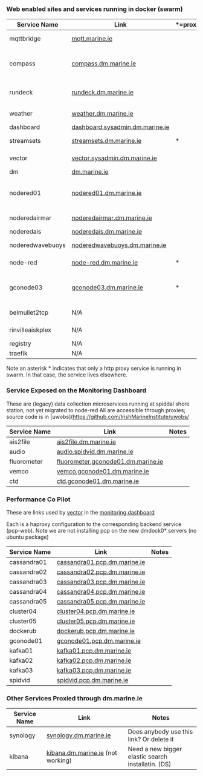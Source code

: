 
### Web enabled sites and services running in docker (swarm)
| Service Name | Link | *=proxy | Source | Notes |
|  ----        |----- | ------- | ------ | ----- |
| mqttbridge       | [mqtt.marine.ie](//mqtt.marine.ie) |   | [dm.mqtt](https://github.com/IrishMarineInstitute/dm.mqtt) TODO: rename to mqttbridge on github | This is based on [mosca](https://github.com/mcollina/mosca) |
| compass          | [compass.dm.marine.ie](//compass.dm.marine.ie)                                 |   | [dm.compass](https://github.com/IrishMarineInstitute/dm.compass) | A website to demonstrate charts for the compass project |
| rundeck          | [rundeck.dm.marine.ie](//rundeck.dm.marine.ie)                                 |   | [rundeck.dm](https://github.com/IrishMarineInstitute/rundeck.dm) | Admin tool for running scheduled jobs. |
| weather          | [weather.dm.marine.ie](//weather.dm.marine.ie)                                 |   | [dm.weather](https://github.com/IrishMarineInstitute/dm.weather) | weewx with rinvile rooftop airmar |
| dashboard        | [dashboard.sysadmin.dm.marine.ie](//dashboard.sysadmin.dm.marine.ie)           |   | [dm.dashboard](https://github.com/IrishMarineInstitute/dm.dashboard) | | 
| streamsets       | [streamsets.dm.marine.ie](//streamsets.dm.marine.ie)                           | * | | TODO: talk to Damian about it |
| vector           | [vector.sysadmin.dm.marine.ie](//vector.sysadmin.dm.marine.ie)                 |   | TODO: put on github | Vanilla build of vector in Docker |
| dm               | [dm.marine.ie](//dm.marine.ie)                                                 |   | [dm](https://github.com/IrishMarineInstitute/dm) | This page |
| nodered01        | [nodered01.dm.marine.ie](//nodered01.dm.marine.ie)                             |   | TODO: put on github | Variety of flows TODO: move to separate node-red instances |
| noderedairmar    | [noderedairmar.dm.marine.ie](//noderedairmar.dm.marine.ie)                     |   | [dm.noderedairmar](https://github.com/IrishMarineInstitute/dm.noderedairmar) | Flows for airmar weather station |
| noderedais       | [noderedais.dm.marine.ie](//noderedais.dm.marine.ie)                           |   | [dm.noderedais](https://github.com/IrishMarineInstitute/dm.noderedais) | Flows for ais |
| noderedwavebuoys | [noderedwavebuoys.dm.marine.ie](//noderedwavebuoys.dm.marine.ie)               |   | TODO: put on github | Flows for wave buoys|
| node-red         | [node-red.dm.marine.ie](//node-red.dm.marine.ie)                               | * | TODO: put in git | Variety of flows to be moved |
| gconode03        | [gconode03.dm.marine.ie](//gconode03.dm.marine.ie)                             | * | TODO: put in git | Node-red with various flows (TODO: split out ) at spiddal shore station |
| belmullet2tcp    | N/A                                                                            |   | [dm.belmullet](https://github.com/IrishMarineInstitute/dm.belmullet2tcp) | Access via tcp dm.marine.ie:port??? |
| rinvilleaiskplex | N/A                                                                            |   | [dm.rinvilleaiskplex](https://github.com/IrishMarineInstitute/dm.rinvilleaiskplex) | Access via tcp dm.marine.ie:2101 |
| registry         | N/A                                                                            |   | [docs.docker.com/registry/](https://docs.docker.com/registry/) | local docker registry |
| traefik          | N/A                                                                            |   | [hub.docker.com/_/traefik/](https://hub.docker.com/_/traefik/) | http proxy in swarm |

Note an asterisk * indicates that only a http proxy service is running in swarm. In that case, the service lives elsewhere.

### Service Exposed on the Monitoring Dashboard
These are (legacy) data collection microservices running at spiddal shore station, not yet migrated to node-red
All are accessible through proxies; source code is in [uwobs](https://github.com/IrishMarineInstitute/uwobs/

| Service Name | Link | Notes |
|  ----        |----- | ----- |
| ais2file     | [ais2file.dm.marine.ie](//ais2file.dm.marine.ie)                                                                   | |
| audio        | [audio.spidvid.dm.marine.ie](//audio.spidvid.dm.marine.ie)                                                         | |
| fluorometer  | [fluorometer.gconode01.dm.marine.ie](//fluorometer.gconode01.dm.marine.ie)                                         | |
| vemco        | [vemco.gconode01.dm.marine.ie](//vemco.gconode01.dm.marine.ie)                                                     | |
| ctd          | [ctd.gconode01.dm.marine.ie](//vector.sysadmin.dm.marine.ie/#/?host=ctd.gconode01.dm.marine.ie&hostspec=localhost) | |

### Performance Co Pilot
These are links used by [vector](//vector.sysadmin.dm.marine.ie) in the [monitoring dashboard](//dashboard.sysadmin.dm.marine.ie)

Each is a haproxy configuration to the corresponding backend service (pcp-web). Note we are not installing pcp on the new dmdock0* servers (no ubuntu package)

| Service Name | Link | Notes |
|  ----        |----- | ----- |
| cassandra01  | [cassandra01.pcp.dm.marine.ie](//vector.sysadmin.dm.marine.ie/#/?host=cassandra01.pcp.dm.marine.ie&hostspec=localhost) | |
| cassandra02  | [cassandra02.pcp.dm.marine.ie](//vector.sysadmin.dm.marine.ie/#/?host=cassandra02.pcp.dm.marine.ie&hostspec=localhost) | |
| cassandra03  | [cassandra03.pcp.dm.marine.ie](//vector.sysadmin.dm.marine.ie/#/?host=cassandra03.pcp.dm.marine.ie&hostspec=localhost) | |
| cassandra04  | [cassandra04.pcp.dm.marine.ie](//vector.sysadmin.dm.marine.ie/#/?host=cassandra04.pcp.dm.marine.ie&hostspec=localhost) | |
| cassandra05  | [cassandra05.pcp.dm.marine.ie](//vector.sysadmin.dm.marine.ie/#/?host=cassandra05.pcp.dm.marine.ie&hostspec=localhost) | |
| cluster04    | [cluster04.pcp.dm.marine.ie](//vector.sysadmin.dm.marine.ie/#/?host=cluster04.pcp.dm.marine.ie&hostspec=localhost) | |
| cluster05    | [cluster05.pcp.dm.marine.ie](//vector.sysadmin.dm.marine.ie/#/?host=cluster05.pcp.dm.marine.ie&hostspec=localhost) | |
| dockerub     | [dockerub.pcp.dm.marine.ie](//vector.sysadmin.dm.marine.ie/#/?host=dockerub.pcp.dm.marine.ie&hostspec=localhost) | |
| gconode01    | [gconode01.pcp.dm.marine.ie](//vector.sysadmin.dm.marine.ie/#/?host=gconode01.pcp.dm.marine.ie&hostspec=localhost) | |
| kafka01      | [kafka01.pcp.dm.marine.ie](//vector.sysadmin.dm.marine.ie/#/?host=kafka01.pcp.dm.marine.ie&hostspec=localhost) | |
| kafka02      | [kafka02.pcp.dm.marine.ie](//vector.sysadmin.dm.marine.ie/#/?host=kafka02.pcp.dm.marine.ie&hostspec=localhost) | |
| kafka03      | [kafka03.pcp.dm.marine.ie](//vector.sysadmin.dm.marine.ie/#/?host=kafka03.pcp.dm.marine.ie&hostspec=localhost) | |
| spidvid      | [spidvid.pcp.dm.marine.ie](//vector.sysadmin.dm.marine.ie/#/?host=spidvid.pcp.dm.marine.ie&hostspec=localhost) | |

### Other Services Proxied through dm.marine.ie

| Service Name | Link | Notes |
|  ----        |----- | ----- |
| synology     | [synology.dm.marine.ie](//synology.dm.marine.ie)           | Does anybody use this link? Or delete it |
| kibana       | [kibana.dm.marine.ie](//kibana.dm.marine.ie) (not working) | Need a new bigger elastic search installatin. (DS) |
